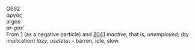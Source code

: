 G692  
ἀργός  
argos  
*ar-gos‘*  
From [1](g0001) (as a negative particle) and [2041](g2041) *inactive*,
that is, *unemployed*; (by implication) *lazy*, *useless:* - barren,
idle, slow.  
